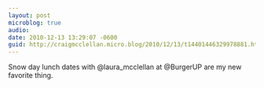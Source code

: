 ```yaml
---
layout: post
microblog: true
audio: 
date: 2010-12-13 13:29:07 -0600
guid: http://craigmcclellan.micro.blog/2010/12/13/t14401446329978881.html
---
```

Snow day lunch dates with @laura_mcclellan at @BurgerUP are my new favorite thing.
